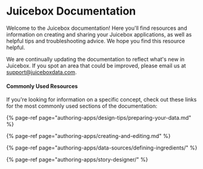 # Juicebox Documentation

Welcome to the Juicebox documentation! Here you'll find resources and information on creating and sharing your Juicebox applications, as well as helpful tips and troubleshooting advice. We hope you find this resource helpful. 

We are continually updating the documentation to reflect what's new in Juicebox. If you spot an area that could be improved, please email us at [support@juiceboxdata.com](mailto:support@juiceanalytics.com). 

#### Commonly Used Resources

If you're looking for information on a specific concept, check out these links for the most commonly used sections of the documentation:

{% page-ref page="authoring-apps/design-tips/preparing-your-data.md" %}

{% page-ref page="authoring-apps/creating-and-editing.md" %}

{% page-ref page="authoring-apps/data-sources/defining-ingredients/" %}

{% page-ref page="authoring-apps/story-designer/" %}



